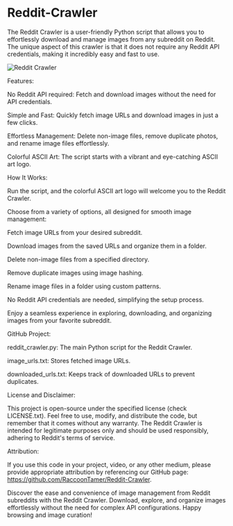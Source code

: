 # Reddit-Crawler
The Reddit Crawler is a user-friendly Python script that allows you to effortlessly download and manage images from any subreddit on Reddit. The unique aspect of this crawler is that it does not require any Reddit API credentials, making it incredibly easy and fast to use.

![Reddit Crawler](https://github.com/RaccoonTamer/Reddit-Crawler/assets/133187979/897a9697-b93a-4a6c-88ea-8d8005651b77)

Features:

No Reddit API required: Fetch and download images without the need for API credentials.

Simple and Fast: Quickly fetch image URLs and download images in just a few clicks.

Effortless Management: Delete non-image files, remove duplicate photos, and rename image files effortlessly.

Colorful ASCII Art: The script starts with a vibrant and eye-catching ASCII art logo.

How It Works:

Run the script, and the colorful ASCII art logo will welcome you to the Reddit Crawler.

Choose from a variety of options, all designed for smooth image management:

Fetch image URLs from your desired subreddit.

Download images from the saved URLs and organize them in a folder.

Delete non-image files from a specified directory.

Remove duplicate images using image hashing.

Rename image files in a folder using custom patterns.

No Reddit API credentials are needed, simplifying the setup process.

Enjoy a seamless experience in exploring, downloading, and organizing images from your favorite subreddit.

GitHub Project:

reddit_crawler.py: The main Python script for the Reddit Crawler.

image_urls.txt: Stores fetched image URLs.

downloaded_urls.txt: Keeps track of downloaded URLs to prevent duplicates.

License and Disclaimer:

This project is open-source under the specified license (check LICENSE.txt). Feel free to use, modify, and distribute the code, but remember that it comes without any warranty. The Reddit Crawler is intended for legitimate purposes only and should be used responsibly, adhering to Reddit's terms of service.


Attribution:

If you use this code in your project, video, or any other medium, please provide appropriate attribution by referencing our GitHub page: https://github.com/RaccoonTamer/Reddit-Crawler.

Discover the ease and convenience of image management from Reddit subreddits with the Reddit Crawler. Download, explore, and organize images effortlessly without the need for complex API configurations. Happy browsing and image curation!
